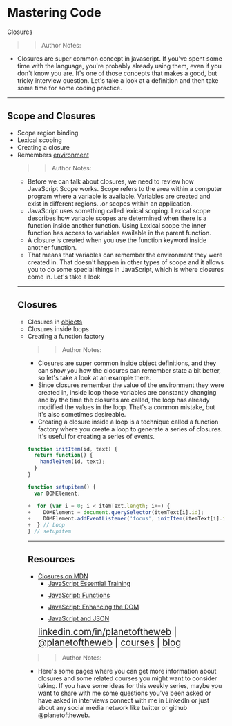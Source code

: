 
<!-- .slide: data-state="title" -->
# Mastering Code
Closures

> > Author Notes:
- Closures are super common concept in javascript. If you've spent some time with the language, you're probably already using them, even if you don't know you are. It's one of those concepts that makes a good, but tricky interview question. Let's take a look at a definition and then take some time for some coding practice.

---

## Scope and Closures
<ul>
<li class="fragment">Scope region binding</li>
<li class="fragment">Lexical scoping</li>
<li class="fragment">Creating a closure</li>
<li class="fragment">Remembers <a href="http://jsbin.com/dizika/3/edit?js,console">environment</a></li>

> > Author Notes:
- Before we can talk about closures, we need to review how JavaScript Scope works. Scope refers to the area within a computer program where a variable is available. Variables are created and exist in different regions...or scopes within an application.
- JavaScript uses something called lexical scoping. Lexical scope describes how variable scopes are determined when there is a function inside another function. Using Lexical scope the inner function has access to variables available in the parent function.
- A closure is created when you use the function keyword inside another function.
- That means that variables can remember the environment they were created in. That doesn't happen in other types of scope and it allows you to do some special things in JavaScript, which is where closures come in. Let's take a look

---

## Closures
<ul>
<li class="fragment">Closures in <a href="http://jsbin.com/xijibiqada/1/edit?js,console">objects</a></li>
<li class="fragment">Closures inside loops</li>
<li class="fragment">Creating a function factory</li>

> > Author Notes:
- Closures are super common inside object definitions, and they can show you how the closures can remember state a bit better, so let's take a look at an example there.
- Since closures remember the value of the environment they were created in, inside loop those variables are constantly changing and by the time the closures are called, the loop has already modified the values in the loop. That's a common mistake, but it's also sometimes desireable.
- Creating a closure inside a loop is a technique called a function factory where you create a loop to generate a series of closures. It's useful for creating a series of events.

```script.js
function initItem(id, text) {
  return function() {
    handleItem(id, text);
  }
}

function setupitem() {
  var DOMElement;

+  for (var i = 0; i < itemText.length; i++) {
+    DOMElement = document.querySelector(itemText[i].id);
+    DOMElement.addEventListener('focus', initItem(itemText[i].id, itemText[i].text));
+  } // Loop
} // setupitem
```

---
## Resources
<ul>
  <li><a href="https://developer.mozilla.org/en-US/docs/Web/JavaScript/Closures">Closures on MDN</a></li>
  <li style="list-style: none;">
    <ul>
      <li style="margin-bottom: 10px"><a href="https://www.linkedin.com/learning/javascript-essential-training?u=104">JavaScript Essential Training</a></li>
      <li style="margin-bottom: 10px"><a href="https://www.linkedin.com/learning/javascript-functions?u=104">JavaScript: Functions</a></li>
      <li style="margin-bottom: 10px"><a href="https://www.linkedin.com/learning/javascript-enhancing-the-dom?u=104">JavaScript: Enhancing the DOM</a></li>
      <li style="margin-bottom: 10px"><a href="https://www.linkedin.com/learning/javascript-and-json?u=104">JavaScript and JSON</a></li>
    </ul>
  <li style="list-style: none; font-size: 1.3rem;"><a href="hhttps://www.linkedin.com/in/planetoftheweb">linkedin.com/in/planetoftheweb</a> | <a href="https://www.twitter.com/planetoftheweb">@planetoftheweb</a> | <a href="https://www.linkedin.com/learning/instructors/ray-villalobos">courses</a> | <a href="https://raybo.org">blog</a></li>
</ul>

> > Author Notes:
- Here's some pages where you can get more information about closures and some related courses you might want to consider taking. If you have some ideas for this weekly series, maybe you want to share with me some questions you've been asked or have asked in interviews connect with me in LinkedIn or just about any social media network like twitter or github @planetoftheweb.

